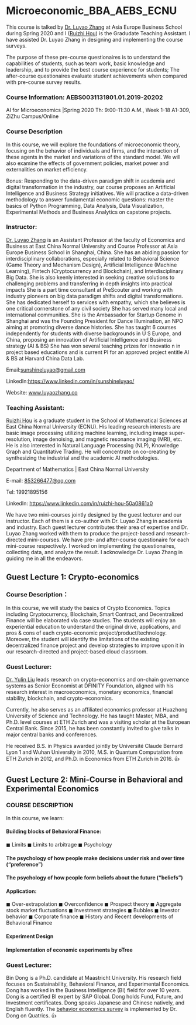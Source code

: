 # Microeconomic_BBA_AEBS_ECNU

This course is talked by [Dr. Luyao Zhang](https://www.linkedin.com/in/sunshineluyao/) at Asia Europe Business School during Spring 2020 and I ([Ruizhi Hou](https://www.linkedin.com/in/ruizhi-hou-50a0861a0/)) is the Gradudate Teaching Assistant. I have assisted Dr. Luyao Zhang in designing and implementing the course surveys. 

The purpose of these pre-course questionaires is to understand the capabilities of students, such as team work, basic knowledge and leadership, and to provide the best course experience for students; The after-course questionaires evaluate student achievements when compared with pre-course survey results. 

### **Course Information**: AEBS0031131801.01.2019-20202
AI for Microeconomics |Spring 2020
Th: 9:00-11:30 A.M., Week 1-18
A1-309, ZiZhu Campus/Online

### **Course Description**
In this course, we will explore the foundations of microeconomic theory, focusing on the behavior of individuals and firms, and the interaction of these agents in the market and variations of the standard model. We will also examine the effects of government policies, market power and externalities on market efficiency.

Bonus: Responding to the data-driven paradigm shift in academia and digital transformation in the industry, our course proposes an Artificial Intelligence and Business Strategy initiatives. We will practice a data-driven methodology to answer fundamental economic questions: master the basics of Python Programming, Data Analysis, Data Visualization, Experimental Methods and Business Analytics on capstone projects.

### **Instructor**:
[Dr. Luyao Zhang](https://www.linkedin.com/in/sunshineluyao/) is an Assistant Professor at the faculty of Economics and Business at East China Normal University and Course Professor at Asia Europe Business School in Shanghai, China. She has an abiding passion for interdisciplinary collaborations, especially related to Behavioral Science (Game Theory and Mechanism Design), Artificial Intelligence (Machine Learning), Fintech (Cryptocurrency and Blockchain), and Interdisciplinary Big Data. She is also keenly interested in seeking creative solutions to challenging problems and transferring in depth insights into practical impacts She is a part time consultant at PreScouter and working with industry pioneers on big data paradigm shifts and digital transformations. She has dedicated herself to services with empathy, which she believes is one critical cornerstone of any civil society She has served many local and international communities. She is the Ambassador for Startup Genome in Shanghai and was the Founding President for Dance Illumination, an NPO aiming at promoting diverse dance histories. She has taught 6 courses independently for students with diverse backgrounds in U S Europe, and China, proposing an innovation of Artificial Intelligence and Business strategy (AI & BS) She has won several teaching prizes for innovatio n in project based educations and is current PI for an approved project entitle AI & BS at Harvard China Data Lab.

Email:sunshineluyao@gmail.com

LinkedIn:https://www.linkedin.com/in/sunshineluyao/

Website: www.luyaozhang.co

### **Teaching Assistant**:  
[Ruizhi Hou](https://www.linkedin.com/in/ruizhi-hou-50a0861a0/) is a graduate student in the School of Mathematical Sciences at East China Normal University (ECNU). His leading research interests are basic image processing utilizing machine learning, including image super-resolution, image denoising, and magnetic resonance imaging (MRI), etc. He is also interested in Natural Language Processing (NLP), Knowledge Graph and Quantitative Trading. He will concentrate on co-creating by synthesizing the industrial and the academic AI methodologies.

Department of Mathematics | East China Normal University

E-mail: 853266477@qq.com

Tel: 19921895156

LinkedIn: https://www.linkedin.com/in/ruizhi-hou-50a0861a0


We have two mini-courses jointly designed by the guest lecturer and our instructor. Each of them is a co-author with Dr. Luyao Zhang in academia and industry. Each guest lecturer contributes their area of expertise and Dr. Luyao Zhang worked with them to produce the project-based and research-directed mini-courses. We have pre- and after-course questionaire for each mini-course respectively. I worked on implementing the questionaires, collecting data, and analyze the result. I acknowledge Dr. Luyao Zhang in guiding me in all the endeavors. 

## **Guest Lecture 1: Crypto-economics**

### **Course Description**：
In this course, we will study the basics of Crypto Economics. Topics including Cryptocurrency, Blockchain, Smart Contract, and Decentralized Finance will be elaborated via case studies. The students will enjoy an experiential education to understand the original drive, applications, and pros & cons of each crypto-economic project/product/technology. Moreover, the student will identify the limitations of the existing decentralized finance project and develop strategies to improve upon it in our research-directed and project-based cloud classroom.

### **Guest Lecturer**: 

[Dr. Yulin Liu](https://www.linkedin.com/in/yulineth/) leads research on crypto-economics and on-chain governance systems as Senior Economist at DFINITY Foundation, aligned with his research interest in macroeconomics, monetary economics, financial stability, blockchain, and crypto-economics.

Currently, he also serves as an affiliated economics professor at Huazhong University of Science and Technology. He has taught Master, MBA, and Ph.D. level courses at ETH Zurich and was a visiting scholar at the European Central Bank. Since 2015, he has been constantly invited to give talks in major central banks and conferences.

He received B.S. in Physics awarded jointly by Université Claude Bernard Lyon 1 and Wuhan University in 2010, M.S. in Quantum Computation from ETH Zurich in 2012, and Ph.D. in Economics from ETH Zurich in 2016. :+1:


## **Guest Lecture 2: Mini-Course in Behavioral and Experimental Economics**
### **COURSE DESCRIPTION**
In this course, we learn:
#### Building blocks of Behavioral Finance:
◼ Limits
◼ Limits to arbitrage
◼ Psychology
#### The psychology of how people make decisions under risk and over time (“preference”)
#### The psychology of how people form beliefs about the future (“beliefs”)
#### Application:
◼ Over-extrapolation
◼ Overconfidence
◼ Prospect theory
◼ Aggregate stock market fluctuations
◼ Investment strategies
◼ Bubbles
◼ Investor behavior
◼ Corporate finance
◼ History and Recent developments of Behavioral Finance
#### Experiment Design
#### Implementation of economic experiments by oTree

### **Guest Lecturer**: 

Bin Dong is a Ph.D. candidate at Maastricht University. His research field focuses on Sustainability, Behavioral Finance, and Experimental Economics. Dong has worked in the Business Intelligence (BI) field for over 10 years. Dong is a certified BI expert by SAP Global. Dong holds Fund, Future, and Investment certificates. Dong speaks Japanese and Chinese natively, and English fluently. The [behavior economics survey](./behavior_economics_survey) is implemented by Dr. Dong on Quatrics. :+1:


